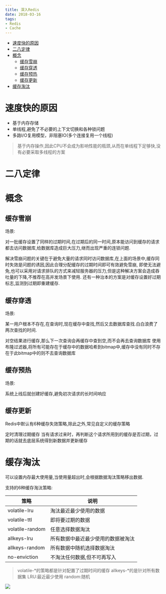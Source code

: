 ```yaml
---
title: 深入Redis
date: 2018-03-16
tags:
- Redis
- Cache
---
```


<!-- TOC -->

- [速度快的原因](#速度快的原因)
- [二八定律](#二八定律)
- [概念](#概念)
    - [缓存雪崩](#缓存雪崩)
    - [缓存穿透](#缓存穿透)
    - [缓存预热](#缓存预热)
    - [缓存更新](#缓存更新)
- [缓存淘汰](#缓存淘汰)

<!-- /TOC -->

# 速度快的原因

* 基于内存存储
* 单线程,避免了不必要的上下文切换和各种锁问题
* 多路I/O复用模型，非阻塞IO(多个连接复用一个线程)

> 基于内存操作,因此CPU不会成为影响性能的瓶颈,从而在单线程下足够快,没有必要采取多线程的方案

# 二八定律




# 概念

## 缓存雪崩

场景:

对一批缓存设置了同样的过期时间,在过期后的同一时间,原本能访问到缓存的请求都去访问数据库,给数据库造成巨大压力,继而出现严重的连锁问题.

解决雪崩问题的关键在于避免大量的请求同时访问数据库,在上面的场景中,缓存同时失效是问题的诱因,因此合理分配缓存的过期时间即可有效避免雪崩,
即使无法避免,也可以采用对请求排队的方式来减轻服务器的压力,但是这种解决方案会造成吞吐量的下降,不推荐在高并发场景下使用.
还有一种治本的方案是对缓存设置好过期标志,监测到过期即重建缓存.

## 缓存穿透

场景:

某一用户根本不存在,在查询时,现在缓存中查找,然后又去数据库查找.白白浪费了两次查找的时间.

对空结果进行缓存,那么下一次查询会再缓存中查到空,而不会再去查询数据库
使用布隆过滤器,将所有可能存在于缓存中的数据哈希到bitmap中,缓存中没有同时不存在于此bitmap中的则不去查询数据库

## 缓存预热

场景:

系统上线后就创建好缓存,避免初次请求的长时间响应

## 缓存更新

Redis中默认有6种缓存失效策略,除此之外,常见自定义的缓存策略

定时清理过期缓存
当有请求过来时，再判断这个请求所用到的缓存是否过期，过期的话就去底层系统得到新数据并更新缓存


# 缓存淘汰

可以设置内存最大使用量,当使用量超出时,会根据数据淘汰策略移出数据.

支持的6种缓存淘汰策略:

| 策略            | 说明                               |
| --------------- | ---------------------------------- |
| volatile-lru    | 淘汰最近最少使用的数据             |
| volatile-ttl    | 即将要过期的数据                   |
| volatile-random | 任意选择数据淘汰                   |
| allkeys-lru     | 所有数据中最近最少使用的数据被淘汰 |
| allkeys-random  | 所有数据中随机选择数据淘汰         |
| no-enviction    | 不淘汰任何数据,但不可再写入        |

> volatile-*的策略都是针对配置了过期时间的缓存
> allkeys-*的是针对所有数据集
> LRU:最近最少使用
> random:随机

[![](https://static.segmentfault.com/v-5b1df2a7/global/img/creativecommons-cc.svg)](https://creativecommons.org/licenses/by-nc-nd/4.0/)